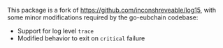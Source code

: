 This package is a fork of https://github.com/inconshreveable/log15, with some
minor modifications required by the go-eubchain codebase:

 * Support for log level `trace`
 * Modified behavior to exit on `critical` failure
